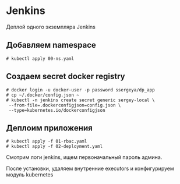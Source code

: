 # Jenkins

Деплой одного экземпляра Jenkins 


## Добавляем namespace

    # kubectl apply 00-ns.yaml

## Создаем secret docker registry

    # docker login -u docker-user -p password ssergeya/dp_app
    # cp ~/.docker/config.json ~
    # kubectl -n jenkins create secret generic sergey-local \
     --from-file=.dockerconfigjson=config.json \
     --type=kubernetes.io/dockerconfigjson

## Деплоим приложения

    # kubectl apply -f 01-rbac.yaml
    # kubectl apply -f 02-deployment.yaml

Смотрим логи jenkins, ищем первоначальный пароль админа.

После установки, удаляем внутренние executors и конфигурируем модуль kubernetes


